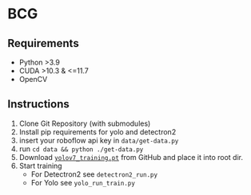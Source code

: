 # BCG

## Requirements
* Python >3.9
* CUDA >10.3 & <=11.7
* OpenCV

## Instructions
1. Clone Git Repository (with submodules)
2. Install pip requirements for yolo and detectron2
3. insert your roboflow api key in `data/get-data.py`
4. run `cd data && python ./get-data.py`
5. Download [`yolov7_training.pt`](https://github.com/WongKinYiu/yolov7/releases/download/v0.1/yolov7_training.pt) from GitHub and place it into root dir. 
6. Start training 
   * For Detectron2 see `detectron2_run.py` 
   * For Yolo see `yolo_run_train.py` 
 